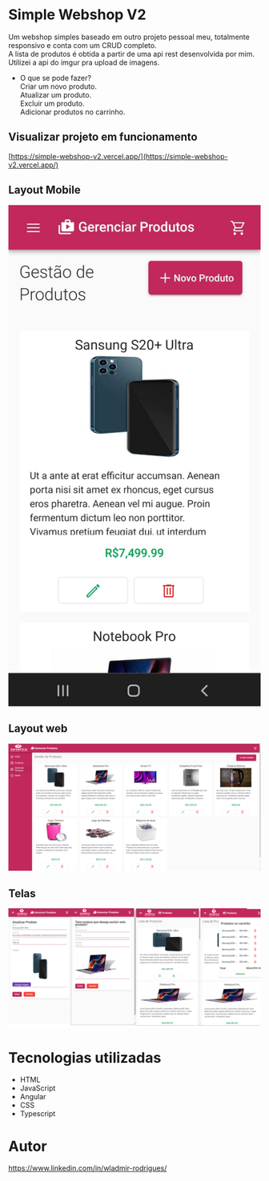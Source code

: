 # Simple Webshop V2
Um webshop simples baseado em outro projeto pessoal meu, totalmente responsivo e 
conta com um CRUD completo.\
A lista de produtos é obtida a partir de uma api rest desenvolvida por mim. \
Utilizei a api do imgur pra upload de imagens.
 - O que se pode fazer?\
 Criar um novo produto.\
 Atualizar um produto.\
 Excluir um produto.\
 Adicionar produtos no carrinho.
## Visualizar projeto em funcionamento
[https://simple-webshop-v2.vercel.app/](https://simple-webshop-v2.vercel.app/)

## Layout Mobile
![Web 2](https://github.com/getwlad/assets/blob/main/simpleWebV2Mob.png)

## Layout web
![Web 1](https://github.com/getwlad/assets/blob/main/simpleWebV2Desk.png)

## Telas
![Web 3](https://github.com/getwlad/assets/blob/main/simpleV2caps.png)

# Tecnologias utilizadas
- HTML
- JavaScript
- Angular
- CSS
- Typescript


# Autor
https://www.linkedin.com/in/wladmir-rodrigues/
